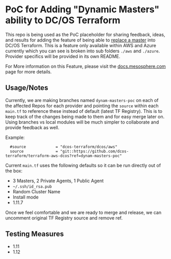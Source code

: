 # PoC for Adding "Dynamic Masters" ability to DC/OS Terraform
This repo is being used as the PoC placeholder for sharing feedback, ideas, and results for adding the feature of being able to [replace a master](https://docs.mesosphere.com/1.12/administering-clusters/replacing-a-master-node/) into DC/OS Terraform. This is a feature only available within AWS and Azure currently which you can see is broken into sub folders `./aws` and `./azure`. Provider specifics will be provided in its own README.

For More information on this Feature, please visit the [docs.mesosphere.com](https://docs.mesosphere.com/1.12/administering-clusters/replacing-a-master-node/) page for more details. 

## Usage/Notes
Currently, we are making branches named `dynam-masters-poc` on each of the affected Repos for each provider and pointing the `source` within each `main.tf` to reference these instead of default (latest TF Registry). This is to keep track of the changes being made to them and for easy merge later on. Using branches vs local modules will be much simpler to collaborate and provide feedback as well.

Example:
``` 
  #source             = "dcos-terraform/dcos/aws"
  source              = "git::https://github.com/dcos-terraform/terraform-aws-dcos?ref=dynam-masters-poc"
```


Current `main.tf` uses the following defaults so it can be run directly out of the box:
- 3 Masters, 2 Private Agents, 1 Public Agent
- `~/.ssh/id_rsa.pub`
- Random Cluster Name 
- Install mode
- 1.11.7

Once we feel comfortable and we are ready to merge and release, we can uncomment original TF Registry source and remove ref.

## Testing Measures
- 1.11
- 1.12